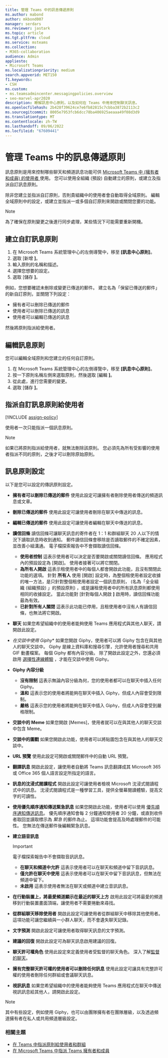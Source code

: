 ```yaml
---
title: 管理 Teams 中的訊息傳遞原則
ms.author: mabond
author: mkbond007
manager: serdars
ms.reviewer: jastark
ms.topic: article
ms.tgt.pltfrm: cloud
ms.service: msteams
ms.collection:
- M365-collaboration
audience: Admin
appliesto:
- Microsoft Teams
ms.localizationpriority: medium
search.appverid: MET150
f1.keywords:
- CSH
ms.custom:
- ms.teamsadmincenter.messagingpolicies.overview
- seo-marvel-apr2020
description: 瞭解訊息中心原則，以及如何在 Teams 中用來控制聊天訊息。
ms.openlocfilehash: 2b428f39624ce7e6fb82815c7cbba3872b2113c2
ms.sourcegitcommit: 8005e7953fcb6dcc78ba406925aeaaa49f08d3d9
ms.translationtype: MT
ms.contentlocale: zh-TW
ms.lasthandoff: 09/06/2022
ms.locfileid: "67609441"
---
```

# <a name="manage-messaging-policies-in-teams"></a>管理 Teams 中的訊息傳遞原則

<!--- Add zone marker here--->

訊息原則是用來控制哪些聊天和頻道訊息功能可供 [Microsoft Teams 中 (擁有者和成員) 的使用者 ](assign-roles-permissions.md) 使用。 您可以使用全組織 (預設) 自動建立的原則，或建立及指派自訂訊息原則。

除非您建立並指派自訂原則，否則貴組織中的使用者會自動取得全域原則。 編輯全域原則中的設定，或建立並指派一或多個自訂原則來開啟或關閉您要的功能。

> [!NOTE]
> 為了確保在原則變更之後進行同步處理，某些情況下可能需要重新開機。 

## <a name="create-a-custom-messaging-policy"></a>建立自訂訊息原則

1. 在 Microsoft Teams 系統管理中心的左側導覽中，移至 **[訊息中心原則]**。
2. 選取 [新增 **]**。
3. 輸入原則的名稱和描述。
4. 選擇您想要的設定。
5. 選取 [儲存 **]**。

例如，您想要確認未刪除或變更已傳送的郵件。 建立名為「保留已傳送的郵件」的新自訂原則，並關閉下列設定：

- 擁有者可以刪除已傳送的郵件
- 使用者可以刪除已傳送的訊息
- 使用者可以編輯已傳送的訊息

然後將原則指派給使用者。

## <a name="edit-a-messaging-policy"></a>編輯訊息原則

您可以編輯全域原則和您建立的任何自訂原則。

1. 在 Microsoft Teams 系統管理中心的左側導覽中，移至 **[訊息中心原則]**。
2. 按一下原則名稱左側來選取原則，然後選取 [編輯 **]**。
3. 從此處，進行您需要的變更。
4. 選取 [儲存 **]**。

## <a name="assign-a-custom-messaging-policy-to-users"></a>指派自訂訊息原則給使用者

[!INCLUDE [assign-policy](includes/assign-policy.md)]

使用者一次只能指派一個訊息原則。

> [!NOTE]
> 如果已將原則指派給使用者，就無法刪除該原則。 您必須先為所有受影響的使用者指派不同的原則，之後才可以刪除原始原則。

<!--- End zone marker here--->

## <a name="messaging-policy-settings"></a>訊息原則設定

以下是您可以設定的傳訊原則設定。

- **擁有者可以刪除已傳送的郵件**  使用此設定可讓擁有者刪除使用者傳送的頻道訊息或文章。
- **刪除已傳送的郵件** 使用此設定可讓使用者刪除在聊天中傳送的訊息。
- **編輯已傳送的郵件** 使用此設定可讓使用者編輯在聊天中傳送的訊息。
- **讀信回條** 讀信回條可讓聊天訊息的寄件者在 1：1 和群組聊天 20 人以下的情況下讀取訊息時收到通知。 郵件讀信回條會移除是否讀取郵件的不確定因素，並改善小組溝通。 電子檔探索報告中不會擷取讀信回條。  
    - **使用者控制** 這表示使用者可以決定是否要開啟或關閉讀信回條。 應用程式內的預設設定為 [開啟]。 使用者接著可以將它關閉。
    - **為所有人開啟** 這表示租使用者中的每個人都會開啟此功能，且沒有關閉此功能的選項。 針對 **所有人** 使用 [開啟] 設定時，為整個租使用者設定收據的唯一方法，是只針對整個租使用者設定一個訊息原則， (名為「全全組織 (組織預設) 」的預設原則) ，或是讓租使用者中的所有訊息原則都使用相同的收據設定。 當此功能對 [針對每個人開啟 **]** 啟用時，讀信回條功能最為有效。
    - **已針對所有人關閉** 這表示此功能已停用，且租使用者中沒有人有讀信回條，也無法將它開啟。
<a name="bkchat"> </a>

- **聊天**  如果您希望組織中的使用者能夠使用 Teams 應用程式與其他人聊天，請開啟此設定。
- *在交談中使用 Giphy** 如果您開啟 Giphy，使用者可以將 Giphy 包含在與其他人的聊天交談中。 Giphy 是線上資料庫和搜尋引擎，允許使用者搜尋和共用 GIF 動畫檔案。 每個 Giphy 都有內容分級。 除了開啟此設定之外，您還必須啟用 [選擇性連線體驗](/deployoffice/privacy/manage-privacy-controls#policy-setting-for-optional-connected-experiences) ，才能在交談中使用 Giphy。
- **Giphy 內容分級**
  - **沒有限制** 這表示無論內容分級為何，您的使用者都可以在聊天中插入任何 Giphy。
  - **溫和**  這表示您的使用者將能夠在聊天中插入 Giphy，但成人內容會受到限制。
  - **嚴格**  這表示您的使用者將能夠在聊天中插入 Giphy，但成人內容會受到嚴格限制。
- **交談中的 Meme** 如果您開啟 [Memes]，使用者就可以在與其他人的聊天交談中包含 Meme。
- **交談中的圖戳** 如果您開啟此功能，使用者可以將貼圖包含在與其他人的聊天交談中。
- **URL 預覽** 使用此設定可開啟或關閉郵件中的自動 URL 預覽。
- **翻譯訊息** 開啟此設定，讓使用者自動將 Teams 訊息翻譯成其 Microsoft 365 或 Office 365 個人語言設定所指定的語言。
- **訊息的沈浸式閱讀程式** 開啟此設定可讓使用者檢視 Microsoft 沈浸式閱讀程式中的訊息。 沈浸式閱讀程式是一種學習工具，提供全螢幕閱讀體驗，提高文字的可讀性。
- **使用優先順序通知傳送緊急訊息** 如果您開啟此功能，使用者可以使用 [優先順序通知傳送訊息](https://support.microsoft.com/article/mark-a-message-as-important-or-urgent-in-teams-ea99d5b6-1317-4550-8d75-86ff14cd4462)。 優先順序通知會每 2 分鐘通知使用者 20 分鐘，或直到收件者取回並讀取標示為 *緊急* 的郵件為止。 這項功能會提高及時處理郵件的可能性。 您無法在傳送郵件後編輯緊急訊息。
- **建立語音訊息**
  > [!Important]
  > 電子檔探索報告中不會擷取音訊訊息。
  - **在聊天和頻道中允許** 這表示使用者可以在聊天和頻道中留下音訊訊息。
  - **僅允許在聊天中使用** 這表示使用者可以在聊天中留下音訊訊息，但無法在頻道中留下。
  - **未啟用** 這表示使用者無法在聊天或頻道中建立音訊訊息。  
- **在行動裝置上，將最愛頻道顯示在最近的聊天上方** 啟用此設定可將最愛的頻道移到行動裝置畫面頂端，讓使用者不需要捲動來尋找。
- **從群組聊天移除使用者** 開啟此設定可讓使用者從群組聊天中移除其他使用者。 這項功能可讓您繼續與一小群人聊天，而不會遺失聊天記錄。
- **文字預測** 開啟此設定可讓使用者取得聊天訊息的文字預測。
- **建議的回復**  開啟此設定可為聊天訊息啟用建議的回復。
- **聊天許可權角色** 使用此設定來定義使用者受監督的聊天角色。 深入了解[監督的聊天](supervise-chats-edu.md)。
- **擁有完整聊天許可權的使用者可以刪除任何訊息** 使用此設定可讓具有完整許可權的使用者刪除任何群組或會議聊天訊息。
- **視訊訊息** 如果您希望組織中的使用者能夠使用 Teams 應用程式在聊天中傳送視訊訊息給其他人，請開啟此設定。

> [!NOTE]
> 其中有些設定，例如使用 Giphy，也可以由團隊擁有者在團隊層級，以及透過頻道擁有者在私人或共用頻道層級設定。

### <a name="related-topics"></a>相關主題

- [在 Teams 中指派原則給使用者和群組](assign-policies-users-and-groups.md)
- [在 Microsoft Teams 中指派 Teams 擁有者和成員](assign-roles-permissions.md)
